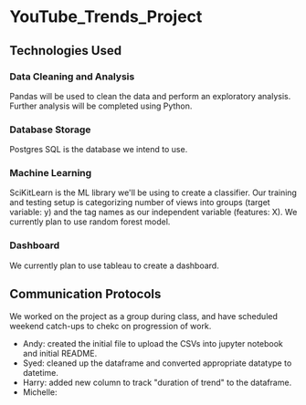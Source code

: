 # YouTube_Trends_Project

## Technologies Used
### Data Cleaning and Analysis
Pandas will be used to clean the data and perform an exploratory analysis. Further analysis will be completed using Python.

### Database Storage
Postgres SQL is the database we intend to use.

### Machine Learning
SciKitLearn is the ML library we'll be using to create a classifier. Our training and testing setup is categorizing number of views into groups (target variable: y) and the tag names as our independent variable (features: X). We currently plan to use random forest model. 

### Dashboard
We currently plan to use tableau to create a dashboard.

## Communication Protocols
We worked on the project as a group during class, and have scheduled weekend catch-ups to chekc on progression of work.
- Andy: created the initial file to upload the CSVs into jupyter notebook and initial README.
- Syed: cleaned up the dataframe and converted appropriate datatype to datetime.
- Harry: added new column to track "duration of trend" to the dataframe.
- Michelle: 
